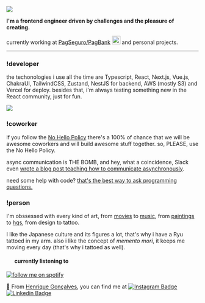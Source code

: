 <a target="_blank" href="https://en.wikipedia.org/wiki/Memento_mori"><img src="https://user-images.githubusercontent.com/25696006/179410438-d1618ebd-5c53-43f6-b179-99b1974bc441.png" /></a>

**I'm a frontend engineer driven by challenges and the pleasure of creating.**

currently working at [PagSeguro/PagBank](https://pagseguro.uol.com.br) <img height="22" src="https://assets.pagseguro.com.br/ps-bootstrap/v6.82.1/img/logos/pagbank/pagbank-logo-animado_30px@2x.gif"> and personal projects.

---

### !developer

the techonologies i use all the time are Typescript, React, Next.js, Vue.js, ChakraUI, TailwindCSS, Zustand, NestJS for backend, AWS (mostly S3) and Vercel for deploy. besides that, i'm always testing something new in the React community, just for fun.

<img align='center' src="https://github-readme-stats.vercel.app/api/top-langs/?username=hnqg&theme=dark&layout=compact&custom_title=top langs">

### !coworker

if you follow the [No Hello Policy](https://nohello.net/) there's a 100% of chance that we will be awesome coworkers and will build awesome stuff together. so, PLEASE, use the No Hello Policy.

async communication is THE BOMB, and hey, what a coincidence, Slack even [wrote a blog post teaching how to communicate asynchronously](https://slack.com/intl/pt-br/blog/collaboration/asynchronous-communication-best-practices).

need some help with code? [that's the best way to ask programming questions.](https://blog.dhravya.dev/help/)

### !person

I'm obssessed with every kind of art, from <a href="https://letterboxd.com/henriqueg/list/alredy-seen/">movies</a> to <a href="https://open.spotify.com/user/henriquesg09" target="_blank">music</a>, from <a href="https://en.wikipedia.org/wiki/Not_to_Be_Reproduced#/media/File:Portrait_of_Edward_James.jpg" target="_blank">paintings</a> to <a href="https://akiramanga.com/" target="_blank">hqs</a>, from design to tattoo.

I like the Japanese culture and its figures a lot, that's why i have a Ryu tattoed in my arm. also i like the concept of <i>memento mori</i>, it keeps me moving every day (that's why i tattoed as well).

#### <div style="display:flex;align-items:center;"><img src="https://upload.wikimedia.org/wikipedia/commons/thumb/1/19/Spotify_logo_without_text.svg/2048px-Spotify_logo_without_text.svg.png" style="width:16px;margin-right:5px;" /> currently listening to </div>
[![follow me on spotify](https://spotify-github-profile.vercel.app/api/view?uid=henriquesg09&cover_image=true&theme=novatorem&bar_color=53b14f&bar_color_cover=false)](https://open.spotify.com/user/henriquesg09)

🐲 From [Henrique Gonçalves](https://github.com/hnqg), you can find me at [![Instagram Badge](https://img.shields.io/badge/Instagram-E4405F?logo=instagram&logoColor=white)](https://www.instagram.com/_hnqg/) [![Linkedin Badge](https://img.shields.io/badge/LinkedIn-0077B5?logo=linkedin&logoColor=white)](https://www.linkedin.com/in/henriiqueg/)
